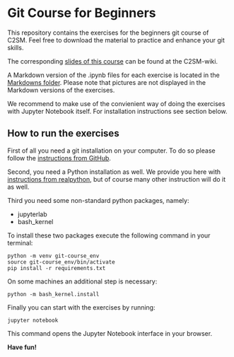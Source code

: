 # Git Course for Beginners
This repository contains the exercises for the beginners git course of C2SM.
Feel free to download the material to practice and enhance your git skills.

The corresponding [slides of this course](https://wiki.c2sm.ethz.ch/CM/WorkshopBestPractices2013) can be found
at the C2SM-wiki.

A Markdown version of the .ipynb files for each exercise is located in the [Markdowns folder](Markdowns).
Please note that pictures are not displayed in the Markdown versions of the exercises.

We recommend to make use of the convienient way of doing the exercises with Jupyter Notebook itself.
For installation instructions see section below.

## How to run the exercises
First of all you need a git installation on your computer.
To do so please follow the [instructions from GitHub](https://github.com/git-guides/install-git).

Second, you need a Python installation as well.
We provide you here with [instructions from realpython](https://realpython.com/installing-python/),
but of course many other instruction will do it as well.

Third you need some non-standard python packages, namely:
   - jupyterlab
   - bash_kernel

To install these two packages execute the following command in your terminal:
```
python -m venv git-course_env
source git-course_env/bin/activate
pip install -r requirements.txt
```
On some machines an additional step is necessary:
```
python -m bash_kernel.install
```

Finally you can start with the exercises by running:
```
jupyter notebook
```
This command opens the Jupyter Notebook interface in your browser.

**Have fun!**
